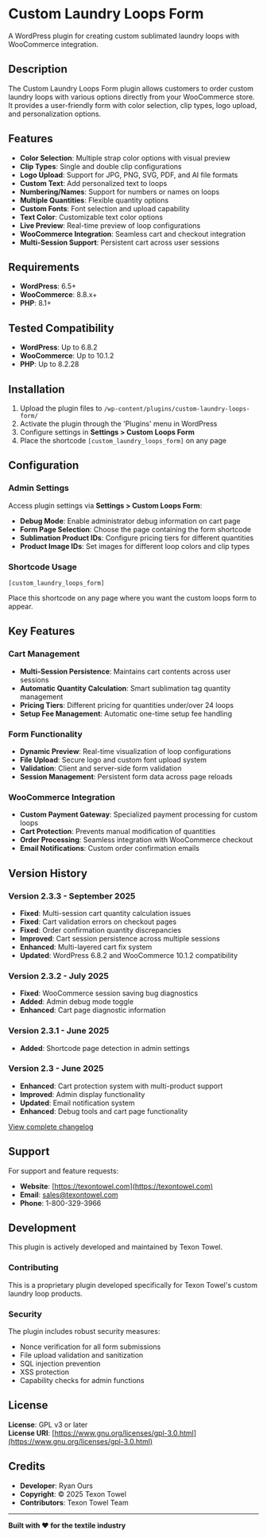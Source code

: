 # Custom Laundry Loops Form

A WordPress plugin for creating custom sublimated laundry loops with WooCommerce integration.

## Description

The Custom Laundry Loops Form plugin allows customers to order custom laundry loops with various options directly from your WooCommerce store. It provides a user-friendly form with color selection, clip types, logo upload, and personalization options.

## Features

- **Color Selection**: Multiple strap color options with visual preview
- **Clip Types**: Single and double clip configurations
- **Logo Upload**: Support for JPG, PNG, SVG, PDF, and AI file formats
- **Custom Text**: Add personalized text to loops
- **Numbering/Names**: Support for numbers or names on loops
- **Multiple Quantities**: Flexible quantity options
- **Custom Fonts**: Font selection and upload capability
- **Text Color**: Customizable text color options
- **Live Preview**: Real-time preview of loop configurations
- **WooCommerce Integration**: Seamless cart and checkout integration
- **Multi-Session Support**: Persistent cart across user sessions

## Requirements

- **WordPress**: 6.5+
- **WooCommerce**: 8.8.x+
- **PHP**: 8.1+

## Tested Compatibility

- **WordPress**: Up to 6.8.2
- **WooCommerce**: Up to 10.1.2  
- **PHP**: Up to 8.2.28

## Installation

1. Upload the plugin files to `/wp-content/plugins/custom-laundry-loops-form/`
2. Activate the plugin through the 'Plugins' menu in WordPress
3. Configure settings in **Settings > Custom Loops Form**
4. Place the shortcode `[custom_laundry_loops_form]` on any page

## Configuration

### Admin Settings

Access plugin settings via **Settings > Custom Loops Form**:

- **Debug Mode**: Enable administrator debug information on cart page
- **Form Page Selection**: Choose the page containing the form shortcode
- **Sublimation Product IDs**: Configure pricing tiers for different quantities
- **Product Image IDs**: Set images for different loop colors and clip types

### Shortcode Usage

```
[custom_laundry_loops_form]
```

Place this shortcode on any page where you want the custom loops form to appear.

## Key Features

### Cart Management
- **Multi-Session Persistence**: Maintains cart contents across user sessions
- **Automatic Quantity Calculation**: Smart sublimation tag quantity management
- **Pricing Tiers**: Different pricing for quantities under/over 24 loops
- **Setup Fee Management**: Automatic one-time setup fee handling

### Form Functionality
- **Dynamic Preview**: Real-time visualization of loop configurations
- **File Upload**: Secure logo and custom font upload system
- **Validation**: Client and server-side form validation
- **Session Management**: Persistent form data across page reloads

### WooCommerce Integration
- **Custom Payment Gateway**: Specialized payment processing for custom loops
- **Cart Protection**: Prevents manual modification of quantities
- **Order Processing**: Seamless integration with WooCommerce checkout
- **Email Notifications**: Custom order confirmation emails

## Version History

### Version 2.3.3 - September 2025
- **Fixed**: Multi-session cart quantity calculation issues
- **Fixed**: Cart validation errors on checkout pages
- **Fixed**: Order confirmation quantity discrepancies
- **Improved**: Cart session persistence across multiple sessions
- **Enhanced**: Multi-layered cart fix system
- **Updated**: WordPress 6.8.2 and WooCommerce 10.1.2 compatibility

### Version 2.3.2 - July 2025
- **Fixed**: WooCommerce session saving bug diagnostics
- **Added**: Admin debug mode toggle
- **Enhanced**: Cart page diagnostic information

### Version 2.3.1 - June 2025
- **Added**: Shortcode page detection in admin settings

### Version 2.3 - June 2025
- **Enhanced**: Cart protection system with multi-product support
- **Improved**: Admin display functionality
- **Updated**: Email notification system
- **Enhanced**: Debug tools and cart page functionality

[View complete changelog](readme.html)

## Support

For support and feature requests:

- **Website**: [https://texontowel.com](https://texontowel.com)
- **Email**: sales@texontowel.com
- **Phone**: 1-800-329-3966

## Development

This plugin is actively developed and maintained by Texon Towel.

### Contributing
This is a proprietary plugin developed specifically for Texon Towel's custom laundry loop products.

### Security
The plugin includes robust security measures:
- Nonce verification for all form submissions
- File upload validation and sanitization  
- SQL injection prevention
- XSS protection
- Capability checks for admin functions

## License

**License**: GPL v3 or later  
**License URI**: [https://www.gnu.org/licenses/gpl-3.0.html](https://www.gnu.org/licenses/gpl-3.0.html)

## Credits

- **Developer**: Ryan Ours
- **Copyright**: © 2025 Texon Towel
- **Contributors**: Texon Towel Team

---

**Built with ❤️ for the textile industry**